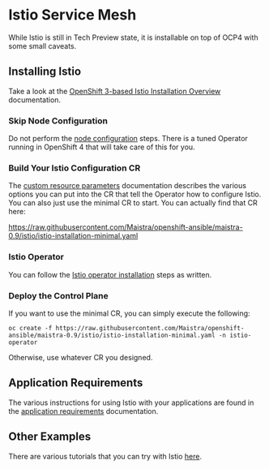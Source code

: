 # Istio Service Mesh
While Istio is still in Tech Preview state, it is installable on top of OCP4
with some small caveats.

## Installing Istio
Take a look at the [OpenShift 3-based Istio Installation
Overview](https://docs.openshift.com/container-platform/3.11/servicemesh-install/servicemesh-install.html)
documentation.

### Skip Node Configuration
Do not perform the [node
configuration](https://docs.openshift.com/container-platform/3.11/servicemesh-install/servicemesh-install.html#updating-node-configuration)
steps. There is a tuned Operator running in OpenShift 4 that will take care
of this for you.

### Build Your Istio Configuration CR
The [custom resource
parameters](https://docs.openshift.com/container-platform/3.11/servicemesh-install/servicemesh-install.html#custom-resource-parameters)
documentation describes the various options you can put into the CR that tell
the Operator how to configure Istio. You can also just use the minimal CR to
start. You can actually find that CR here:

https://raw.githubusercontent.com/Maistra/openshift-ansible/maistra-0.9/istio/istio-installation-minimal.yaml

### Istio Operator
You can follow the [Istio operator
installation](https://docs.openshift.com/container-platform/3.11/servicemesh-install/servicemesh-install.html#installing-operator)
steps as written.

### Deploy the Control Plane
If you want to use the minimal CR, you can simply execute the following:

```
oc create -f https://raw.githubusercontent.com/Maistra/openshift-ansible/maistra-0.9/istio/istio-installation-minimal.yaml -n istio-operator
```

Otherwise, use whatever CR you designed.

## Application Requirements
The various instructions for using Istio with your applications are found in
the [application
requirements](https://docs.openshift.com/container-platform/3.11/servicemesh-install/servicemesh-install.html#install_chapter_5)
documentation.

## Other Examples
There are various tutorials that you can try with Istio [here](http://bit.ly/istio-tutorial).